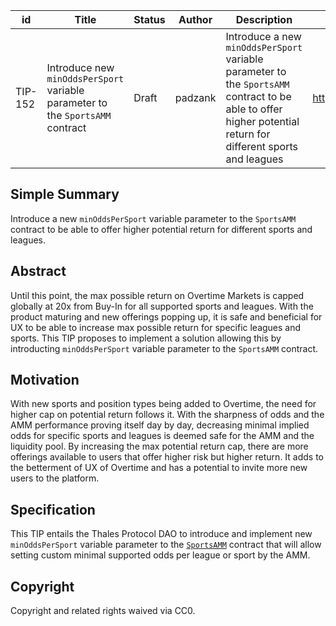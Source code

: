 | id | Title | Status | Author | Description | Discussions to | Created |
| ----------- | ----------- | ----------- | ----------- | ----------- | ----------- | ----------- |
| TIP-152 | Introduce new `minOddsPerSport` variable parameter to the `SportsAMM` contract | Draft | padzank | Introduce a new `minOddsPerSport` variable parameter to the `SportsAMM` contract to be able to offer higher potential return for different sports and leagues | https://discord.gg/8bzFdpGTrp | 2022-07-06
 
## Simple Summary
 
Introduce a new `minOddsPerSport` variable parameter to the `SportsAMM` contract to be able to offer higher potential return for different sports and leagues.

## Abstract

Until this point, the max possible return on Overtime Markets is capped globally at 20x from Buy-In for all supported sports and leagues. With the product maturing and new offerings popping up, it is safe and beneficial for UX to be able to increase max possible return for specific leagues and sports. This TIP proposes to implement a solution allowing this by introducting `minOddsPerSport` variable parameter to the `SportsAMM` contract.

## Motivation

With new sports and position types being added to Overtime, the need for higher cap on potential return follows it. With the sharpness of odds and the AMM performance proving itself day by day, decreasing minimal implied odds for specific sports and leagues is deemed safe for the AMM and the liquidity pool. By increasing the max potential return cap, there are more offerings available to users that offer higher risk but higher return. It adds to the betterment of UX of Overtime and has a potential to invite more new users to the platform.

## Specification

This TIP entails the Thales Protocol DAO to introduce and implement new `minOddsPerSport` variable parameter to the [`SportsAMM`](https://optimistic.etherscan.io/address/0x170a5714112daEfF20E798B6e92e25B86Ea603C1#writeProxyContract) contract that will allow setting custom minimal supported odds per league or sport by the AMM.
 
## Copyright
 
Copyright and related rights waived via CC0.
 
